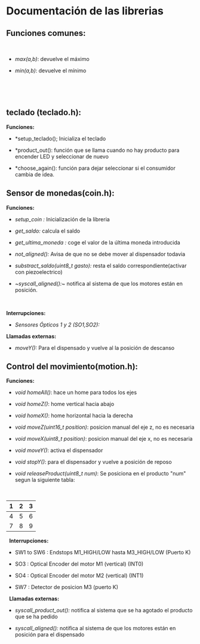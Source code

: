 ﻿
# Documentación de las librerias


## Funciones comunes:

&nbsp;

-   *max(a,b)*: devuelve el máximo

-   *min(a,b)*: devuelve el mínimo

&nbsp;

&nbsp;

## teclado (teclado.h):

**Funciones:**

- *setup_teclado(); Inicializa el teclado

- *product_out(): función que se llama cuando no hay producto para encender LED y seleccionar de nuevo

- *choose_again(): función para dejar seleccionar si el consumidor cambia de idea. 

## Sensor de monedas(coin.h):

**Funciones:**

-   *setup_coin :* Inicialización de la libreria

-   *get_saldo:* calcula el saldo

-   *get_ultima_moneda :* coge el valor de la última moneda introducida

-   *not_aligned():* Avisa de que no se debe mover al dispensador todavia

-   *substract_saldo(uint8_t gasto):* resta el saldo correspondiente(activar con piezoelectrico)

-   ~*syscall_aligned():*~ notifica al sistema de que los motores están en posición.


&nbsp;

**Interrupciones:**

-   *Sensores Ópticos 1 y 2 (SO1,SO2):*

**Llamadas externas:**

-   *moveY():* Para el dispensado y vuelve al la posición de descanso



## Control del movimiento(motion.h):

**Funciones:**

  - *void homeAll()*: hace un home para todos los ejes

  - *void homeZ()*: home vertical hacia abajo

  - *void homeX()*: home horizontal hacia la derecha

  - *void moveZ(uint16_t position)*: posicion manual del eje z, no es necesaria

  - *void moveX(uint8_t position)*: posicion manual del eje x, no es necesaria

  - *void moveY()*: activa el dispensador

  - *void stopY()*: para el dispensador y vuelve a posición de reposo

  - *void releaseProduct(uint8_t num)*: Se posiciona en el producto "num" segun la siguiente tabla:

&nbsp;

| 1 | 2 | 3 |
|---|---|---|
| 4 | 5 | 6 |
| 7 | 8 | 9 |

&nbsp;
**Interrupciones:**

- SW1 to SW6 : Endstops M1_HIGH/LOW hasta M3_HIGH/LOW (Puerto K)

- SO3 : Optical Encoder del motor M1 (vertical) (INT0)

- SO4 : Optical Encoder del motor M2 (vertical) (INT1)

- SW7 : Detector de posicion M3 (puerto K)

&nbsp;
**Llamadas externas:**

-   *syscall_product_out():* notifica al sistema que se ha agotado el producto que se ha pedido

-   *syscall_aligned():* notifica al sistema de que los motores están en posición para el dispensado
